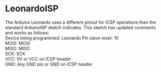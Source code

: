 # LeonardoISP

The Arduino Leonardo uses a different pinout for ICSP operations than the standard ArduinoISP sketch indicates. This sketch has updated comments and works as follows:  
Device being programmed: Leonardo Pin
slave reset: 10  
MOSI: MOSI  
MISO: MISO  
SCK: SCK  
VCC: 5V or VCC on ICSP header  
GND: Any GND pin or GND on ICSP header  